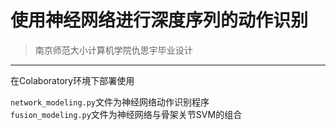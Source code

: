 # 使用神经网络进行深度序列的动作识别
> 南京师范大小计算机学院仇思宇毕业设计
---------
在Colaboratory环境下部署使用

`network_modeling.py`文件为神经网络动作识别程序  
`fusion_modeling.py`文件为神经网络与骨架关节SVM的组合